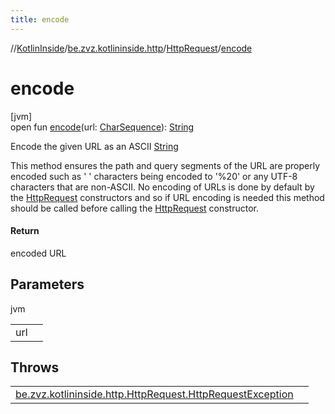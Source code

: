 ```yaml
---
title: encode
---
```

//[KotlinInside](../../../index.html)/[be.zvz.kotlininside.http](../index.html)/[HttpRequest](index.html)/[encode](encode.html)



# encode



[jvm]\
open fun [encode](encode.html)(url: [CharSequence](https://docs.oracle.com/javase/7/docs/api/java/lang/CharSequence.html)): [String](https://docs.oracle.com/javase/7/docs/api/java/lang/String.html)



Encode the given URL as an ASCII [String](https://docs.oracle.com/javase/7/docs/api/java/lang/String.html)



 This method ensures the path and query segments of the URL are properly encoded such as ' ' characters being encoded to '%20' or any UTF-8 characters that are non-ASCII. No encoding of URLs is done by default by the [HttpRequest](index.html) constructors and so if URL encoding is needed this method should be called before calling the [HttpRequest](index.html) constructor.



#### Return



encoded URL



## Parameters


jvm

| | |
|---|---|
| url |  |



## Throws


| | |
|---|---|
| [be.zvz.kotlininside.http.HttpRequest.HttpRequestException](-http-request-exception/index.html) |  |



